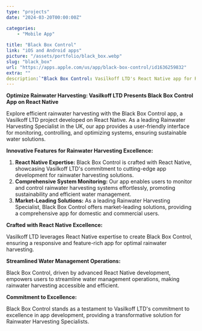 ```yaml
---
type: "projects"
date: "2024-03-20T00:00:00Z"

categories: 
    - "Mobile App"
 
title: "Black Box Control"
link: "iOS and Android apps"
picture: "/assets/portfolio/black_box.webp"
slug: "black_box"
url: "https://apps.apple.com/us/app/black-box-control/id1636259832"
extra: ""
description:`"Black Box Control: Vasilkoff LTD's React Native app for Rainwater Harvesting. UK's leading specialists, offering products and complete packages. Dive into sustainability with our innovative mobile solution."
---
```


**Optimize Rainwater Harvesting: Vasilkoff LTD Presents Black Box Control App on React Native**

Explore efficient rainwater harvesting with the Black Box Control app, a Vasilkoff LTD project developed on React Native. As a leading Rainwater Harvesting Specialist in the UK, our app provides a user-friendly interface for monitoring, controlling, and optimizing systems, ensuring sustainable water solutions.

**Innovative Features for Rainwater Harvesting Excellence:**

1. **React Native Expertise:** Black Box Control is crafted with React Native, showcasing Vasilkoff LTD's commitment to cutting-edge app development for rainwater harvesting solutions.
2. **Comprehensive System Monitoring:** Our app enables users to monitor and control rainwater harvesting systems effortlessly, promoting sustainability and efficient water management.
3. **Market-Leading Solutions:** As a leading Rainwater Harvesting Specialist, Black Box Control offers market-leading solutions, providing a comprehensive app for domestic and commercial users.

**Crafted with React Native Excellence:**

Vasilkoff LTD leverages React Native expertise to create Black Box Control, ensuring a responsive and feature-rich app for optimal rainwater harvesting.

**Streamlined Water Management Operations:**

Black Box Control, driven by advanced React Native development, empowers users to streamline water management operations, making rainwater harvesting accessible and efficient.

**Commitment to Excellence:**

Black Box Control stands as a testament to Vasilkoff LTD's commitment to excellence in app development, providing a transformative solution for Rainwater Harvesting Specialists.
